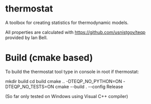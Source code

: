 # thermostat
A toolbox for creating statistics for thermodynamic models.

All properties are calculated with https://github.com/usnistgov/teqp provided by Ian Bell.



# Build (cmake based)

To build the thermostat tool type in console in root if thermostat:

mkdir build
cd build
cmake .. -DTEQP_NO_PYTHON=ON -DTEQP_NO_TESTS=ON
cmake --build . --config Release

(So far only tested on Windows using Visual C++ compiler)

